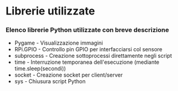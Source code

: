 # Librerie utilizzate
### Elenco librerie Python utilizzate con breve descrizione
* Pygame - Visualizzazione immagini
* RPi.GPIO - Controllo pin GPIO per interfacciarsi col sensore
* subprocess - Creazione sottoprocessi direttamente negli script
* time - Interruzione temporanea dell'esecuzione (mediante time.sleep(secondi))
* socket - Creazione socket per client/server
* sys - Chiusura script Python
